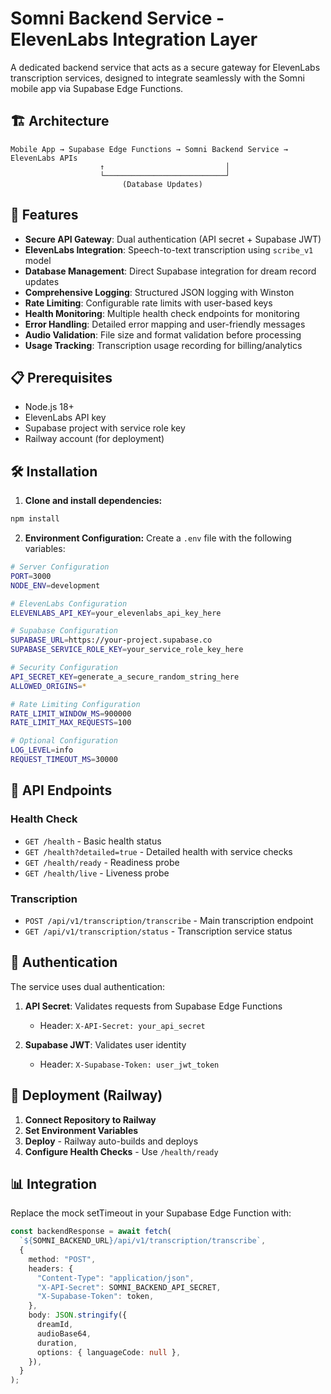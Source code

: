 # Somni Backend Service - ElevenLabs Integration Layer

A dedicated backend service that acts as a secure gateway for ElevenLabs transcription services, designed to integrate seamlessly with the Somni mobile app via Supabase Edge Functions.

## 🏗️ Architecture

```
Mobile App → Supabase Edge Functions → Somni Backend Service → ElevenLabs APIs
                    ↑                           │
                    └───────────────────────────┘
                         (Database Updates)
```

## 🚀 Features

- **Secure API Gateway**: Dual authentication (API secret + Supabase JWT)
- **ElevenLabs Integration**: Speech-to-text transcription using `scribe_v1` model
- **Database Management**: Direct Supabase integration for dream record updates
- **Comprehensive Logging**: Structured JSON logging with Winston
- **Rate Limiting**: Configurable rate limits with user-based keys
- **Health Monitoring**: Multiple health check endpoints for monitoring
- **Error Handling**: Detailed error mapping and user-friendly messages
- **Audio Validation**: File size and format validation before processing
- **Usage Tracking**: Transcription usage recording for billing/analytics

## 📋 Prerequisites

- Node.js 18+
- ElevenLabs API key
- Supabase project with service role key
- Railway account (for deployment)

## 🛠️ Installation

1. **Clone and install dependencies:**

```bash
npm install
```

2. **Environment Configuration:**
   Create a `.env` file with the following variables:

```bash
# Server Configuration
PORT=3000
NODE_ENV=development

# ElevenLabs Configuration
ELEVENLABS_API_KEY=your_elevenlabs_api_key_here

# Supabase Configuration
SUPABASE_URL=https://your-project.supabase.co
SUPABASE_SERVICE_ROLE_KEY=your_service_role_key_here

# Security Configuration
API_SECRET_KEY=generate_a_secure_random_string_here
ALLOWED_ORIGINS=*

# Rate Limiting Configuration
RATE_LIMIT_WINDOW_MS=900000
RATE_LIMIT_MAX_REQUESTS=100

# Optional Configuration
LOG_LEVEL=info
REQUEST_TIMEOUT_MS=30000
```

## 🔌 API Endpoints

### Health Check

- `GET /health` - Basic health status
- `GET /health?detailed=true` - Detailed health with service checks
- `GET /health/ready` - Readiness probe
- `GET /health/live` - Liveness probe

### Transcription

- `POST /api/v1/transcription/transcribe` - Main transcription endpoint
- `GET /api/v1/transcription/status` - Transcription service status

## 🔐 Authentication

The service uses dual authentication:

1. **API Secret**: Validates requests from Supabase Edge Functions

   - Header: `X-API-Secret: your_api_secret`

2. **Supabase JWT**: Validates user identity
   - Header: `X-Supabase-Token: user_jwt_token`

## 🚀 Deployment (Railway)

1. **Connect Repository to Railway**
2. **Set Environment Variables**
3. **Deploy** - Railway auto-builds and deploys
4. **Configure Health Checks** - Use `/health/ready`

## 📊 Integration

Replace the mock setTimeout in your Supabase Edge Function with:

```typescript
const backendResponse = await fetch(
  `${SOMNI_BACKEND_URL}/api/v1/transcription/transcribe`,
  {
    method: "POST",
    headers: {
      "Content-Type": "application/json",
      "X-API-Secret": SOMNI_BACKEND_API_SECRET,
      "X-Supabase-Token": token,
    },
    body: JSON.stringify({
      dreamId,
      audioBase64,
      duration,
      options: { languageCode: null },
    }),
  }
);
```
